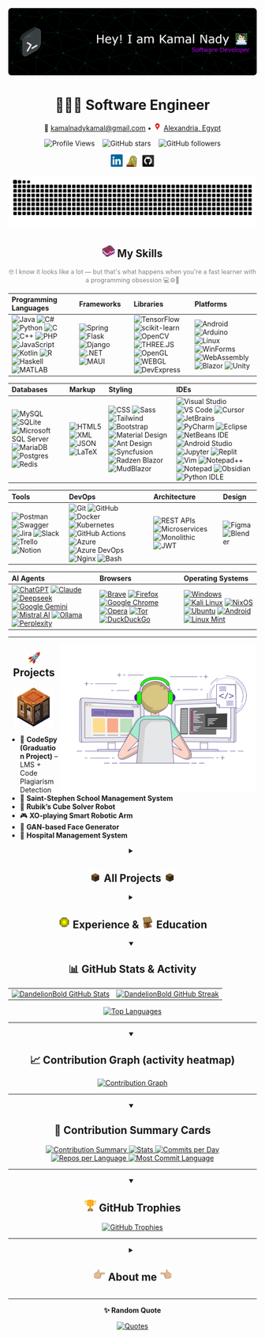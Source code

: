 <a href="https://github.com/DandelionBold">
  <picture>
    <!-- Dark mode -->
    <source media="(prefers-color-scheme: dark)" srcset="images/banner/github-header-banner-dark.png" />
    <!-- Light mode -->
    <source media="(prefers-color-scheme: light)" srcset="images/banner/github-header-banner-white.png" />
    <!-- Fallback (shows in older browsers/renderers) -->
    <img alt="Header" src="images/banner/github-header-banner-dark.png" />
  </picture>
</a>
<!-- If you want the template Easy and fast to make, I generated it from https://leviarista.github.io/github-profile-header-generator/ -->

<!-- Centered Personal Info -->
<div align="center">

  <h1>🧑🏻‍💻 Software Engineer</h1>

  <p>
    📧 <a href="mailto:kamalnadykamal@gmail.com">kamalnadykamal@gmail.com</a> • 
    <a href="https://maps.app.goo.gl/Lkm91N7a41cyADre8"> <img src="./gifs/location-pin-pointer.gif" alt="Location pin" height="17" /></a>
    <a href="https://maps.app.goo.gl/Lkm91N7a41cyADre8">Alexandria, Egypt</a>
  </p>

  <!-- 👀 Profile Views -->
  <p>
    <img src="https://komarev.com/ghpvc/?username=DandelionBold&label=Profile%20views&color=0e75b6&style=flat" alt="Profile Views" />
    &nbsp;&nbsp;
    <img src="https://img.shields.io/github/stars/DandelionBold?style=social" alt="GitHub stars" />
    &nbsp;&nbsp;
    <img src="https://img.shields.io/github/followers/DandelionBold?style=social" alt="GitHub followers" />
  </p>

  <p>
    <a href="https://www.linkedin.com/in/kamal-nady"><img src="./images/linkedin.svg" width="24" alt="LinkedIn" /></a>&nbsp;
    <a href="https://raw.githubusercontent.com/DandelionBold/DandelionBold/main/gifs/Ok-and.jpeg"><img src="./gifs/xbox.gif" width="24" alt="Xbox" /></a>&nbsp;
    <a href="https://github.com/DandelionBold"><img src="./images/github.svg" width="24" alt="GitHub" /></a>
  </p>

</div>


<!-- GitHub Snake -->
<div align="center">
  <picture>
    <source media="(prefers-color-scheme: dark)" srcset="https://raw.githubusercontent.com/DandelionBold/DandelionBold/output/github-contribution-grid-snake-dark.svg">
    <source media="(prefers-color-scheme: light)" srcset="https://raw.githubusercontent.com/DandelionBold/DandelionBold/output/github-contribution-grid-snake.svg">
    <img alt="github contribution grid snake animation" src="https://raw.githubusercontent.com/DandelionBold/DandelionBold/output/github-contribution-grid-snake.svg">
  </picture>
</div>

<!-- Centered heading -->
<h2 align="center"><a href="#-my-skills"><img src="./gifs/minecraft-enchanted-book.gif" width="25px"></a> My Skills</h2>

<p align="center" style="color: gray; font-size: 0.9em;">
  🤓 I know it looks like a lot — but that's what happens when you're a fast learner with a programming obsession 💻⚙️🚀
</p>

| **Programming Languages** | **Frameworks** | **Libraries** | **Platforms** |
| :------------------------ | :------------- | :------------ | :------------ |
| ![Java](https://img.shields.io/badge/Java-007396?logo=java&logoColor=white) ![C#](https://img.shields.io/badge/C%23-239120?logo=c-sharp&logoColor=white) ![Python](https://img.shields.io/badge/Python-3776AB?logo=python&logoColor=white) ![C](https://img.shields.io/badge/C-A8B9CC?logo=c&logoColor=black) ![C++](https://img.shields.io/badge/C++-00599C?logo=c%2B%2B&logoColor=white) ![PHP](https://img.shields.io/badge/PHP-777BB4?logo=php&logoColor=white) ![JavaScript](https://img.shields.io/badge/JavaScript-F7DF1E?logo=javascript&logoColor=black) ![Kotlin](https://img.shields.io/badge/Kotlin-7F52FF?logo=kotlin&logoColor=white) ![R](https://img.shields.io/badge/R-276DC3?logo=r&logoColor=white) ![Haskell](https://img.shields.io/badge/Haskell-5D4F85?logo=haskell&logoColor=white) ![MATLAB](https://img.shields.io/badge/MATLAB-0076A8?logo=MathWorks&logoColor=white) | ![Spring](https://img.shields.io/badge/Spring-6DB33F?logo=spring&logoColor=white) ![Flask](https://img.shields.io/badge/Flask-000000?logo=flask&logoColor=white) ![Django](https://img.shields.io/badge/Django-092E20?logo=django&logoColor=white) ![.NET](https://img.shields.io/badge/.NET-512BD4?logo=dotnet&logoColor=white) ![MAUI](https://img.shields.io/badge/MAUI.NET-512BD4?logo=dotnet&logoColor=white) | ![TensorFlow](https://img.shields.io/badge/TensorFlow-FF6F00?logo=tensorflow&logoColor=white) ![scikit-learn](https://img.shields.io/badge/scikit--learn-F7931E?logo=python&logoColor=white) ![OpenCV](https://img.shields.io/badge/OpenCV-5C3EE8?logo=opencv&logoColor=white) ![THREE.JS](https://img.shields.io/badge/THREE.JS-000000?logo=three.js&logoColor=white) ![OpenGL](https://img.shields.io/badge/OpenGL-5586A4?logo=opengl&logoColor=white) ![WEBGL](https://img.shields.io/badge/WebGL-000000?logo=webgl&logoColor=white) ![DevExpress](https://img.shields.io/badge/DevExpress-0096FF?logo=devexpress&logoColor=white) | ![Android](https://img.shields.io/badge/Android-3DDC84?logo=android&logoColor=white) ![Arduino](https://img.shields.io/badge/Arduino-00979D?logo=arduino&logoColor=white) ![Linux](https://img.shields.io/badge/Linux-FCC624?logo=linux&logoColor=black) ![WinForms](https://img.shields.io/badge/WinForms-5A2D81?logo=.net&logoColor=white) ![WebAssembly](https://img.shields.io/badge/WebAssembly-654FF0?logo=webassembly&logoColor=white) ![Blazor](https://img.shields.io/badge/Blazor-512BD4?logo=blazor&logoColor=white) ![Unity](https://img.shields.io/badge/Unity-%23000000.svg?logo=unity&logoColor=white) |

| **Databases** | **Markup** | **Styling** | **IDEs** |
| :------------ | :--------- | :---------- | :------- |
| ![MySQL](https://img.shields.io/badge/MySQL-4479A1?logo=mysql&logoColor=white) ![SQLite](https://img.shields.io/badge/SQLite-003B57?logo=sqlite&logoColor=white) ![Microsoft SQL Server](https://custom-icon-badges.demolab.com/badge/Microsoft%20SQL%20Server-CC2927?logo=mssqlserver-white&logoColor=white) ![MariaDB](https://img.shields.io/badge/MariaDB-003545?logo=mariadb&logoColor=white) ![Postgres](https://img.shields.io/badge/Postgres-%23316192.svg?logo=postgresql&logoColor=white) ![Redis](https://img.shields.io/badge/Redis-%23DD0031.svg?logo=redis&logoColor=white) | ![HTML5](https://img.shields.io/badge/HTML5-E34F26?logo=html5&logoColor=white) ![XML](https://img.shields.io/badge/XML-000000?logo=xml&logoColor=white) ![JSON](https://img.shields.io/badge/JSON-000000?logo=json&logoColor=white) ![LaTeX](https://img.shields.io/badge/LaTeX-008080?logo=latex&logoColor=white) | ![CSS](https://img.shields.io/badge/CSS-1572B6?logo=css3&logoColor=white) ![Sass](https://img.shields.io/badge/Sass-CC6699?logo=sass&logoColor=white) ![Tailwind](https://img.shields.io/badge/Tailwind-38B2AC?logo=tailwindcss&logoColor=white) ![Bootstrap](https://img.shields.io/badge/Bootstrap-563D7C?logo=bootstrap&logoColor=white) ![Material Design](https://img.shields.io/badge/Material%20Design-0081CB?logo=material-design&logoColor=white) ![Ant Design](https://img.shields.io/badge/Ant%20Design-0170FE?logo=ant-design&logoColor=white) ![Syncfusion](https://img.shields.io/badge/Syncfusion-00BDF6?logo=syncfusion&logoColor=white) ![Radzen Blazor](https://img.shields.io/badge/Radzen-Blazor-512BD4?logo=blazor&logoColor=white) ![MudBlazor](https://img.shields.io/badge/MudBlazor-512BD4?logo=blazor&logoColor=white) | ![Visual Studio](https://img.shields.io/badge/Visual%20Studio-5C2D91?logo=visual-studio&logoColor=white) ![VS Code](https://img.shields.io/badge/VS%20Code-007ACC?logo=visual-studio-code&logoColor=white) ![Cursor](https://custom-icon-badges.demolab.com/badge/Cursor-000000?logo=cursor-ai-white) ![JetBrains](https://img.shields.io/badge/JetBrains-000000?logo=jetbrains&logoColor=white) ![PyCharm](https://img.shields.io/badge/PyCharm-000?logo=pycharm&logoColor=fff) ![Eclipse](https://img.shields.io/badge/Eclipse-FE7A16.svg?logo=Eclipse&logoColor=white) ![NetBeans IDE](https://img.shields.io/badge/NetBeans%20IDE-1B6AC6.svg?logo=apache-netbeans-ide&logoColor=white) ![Android Studio](https://img.shields.io/badge/Android%20Studio-3DDC84?logo=android-studio&logoColor=white) ![Jupyter](https://img.shields.io/badge/Jupyter-FF9A00?logo=jupyter&logoColor=white) ![Replit](https://img.shields.io/badge/Replit-F26207?logo=replit&logoColor=fff) ![Vim](https://img.shields.io/badge/Vim-%2311AB00.svg?logo=vim&logoColor=white) ![Notepad++](https://img.shields.io/badge/Notepad++-90E59A.svg?&logo=notepad%2b%2b&logoColor=black) ![Notepad](https://custom-icon-badges.demolab.com/badge/Notepad-2C2C2C?logo=windows11&logoColor=white) ![Obsidian](https://img.shields.io/badge/Obsidian-%23483699.svg?&logo=obsidian&logoColor=white) ![Python IDLE](https://img.shields.io/badge/Python%20IDLE-3776AB?logo=python&logoColor=fff) |

| **Tools** | **DevOps** | **Architecture** | **Design** |
| :--------| :----------| :---------------- | :--------- |
| ![Postman](https://img.shields.io/badge/Postman-FF6C37?logo=postman&logoColor=white) ![Swagger](https://img.shields.io/badge/Swagger-85EA2D?logo=swagger&logoColor=white) ![Jira](https://img.shields.io/badge/Jira-0052CC?logo=jira&logoColor=fff) ![Slack](https://img.shields.io/badge/Slack-4A154B?logo=slack&logoColor=fff) ![Trello](https://img.shields.io/badge/Trello-0052CC?logo=trello&logoColor=fff) ![Notion](https://img.shields.io/badge/Notion-000?logo=notion&logoColor=fff) | ![Git](https://img.shields.io/badge/Git-F05032?logo=git&logoColor=white) ![GitHub](https://img.shields.io/badge/GitHub-181717?logo=github&logoColor=white) ![Docker](https://img.shields.io/badge/Docker-2496ED?logo=docker&logoColor=white) ![Kubernetes](https://img.shields.io/badge/Kubernetes-326CE5?logo=kubernetes&logoColor=white) ![GitHub Actions](https://img.shields.io/badge/GitHub%20Actions-2088FF?logo=githubactions&logoColor=white) ![Azure](https://img.shields.io/badge/Azure-0078D4?logo=microsoftazure&logoColor=white) ![Azure DevOps](https://img.shields.io/badge/Azure%20DevOps-0089D6?logo=azuredevops&logoColor=white) ![Nginx](https://img.shields.io/badge/Nginx-009639?logo=nginx&logoColor=white) ![Bash](https://img.shields.io/badge/Bash-4EAA25?logo=gnu-bash&logoColor=white) | ![REST APIs](https://img.shields.io/badge/REST%20APIs-4285F4?logo=swagger&logoColor=white) ![Microservices](https://img.shields.io/badge/Microservices-6DB33F?logo=docker&logoColor=white) ![Monolithic](https://img.shields.io/badge/Monolithic-333333?logo=server&logoColor=white) ![JWT](https://img.shields.io/badge/JWT-000?logo=jwt&logoColor=white) | ![Figma](https://img.shields.io/badge/Figma-F24E1E?logo=figma&logoColor=white) ![Blender](https://img.shields.io/badge/Blender-F5792A?logo=blender&logoColor=white) |

| **AI Agents** | **Browsers** | **Operating Systems** |
| :------------ | :----------- | :-------------------- |
| [![ChatGPT](https://img.shields.io/badge/ChatGPT-74aa9c?logo=openai&logoColor=white)](#) [![Claude](https://img.shields.io/badge/Claude-D97757?logo=claude&logoColor=fff)](#) [![Deepseek](https://custom-icon-badges.demolab.com/badge/Deepseek-4D6BFF?logo=deepseek&logoColor=fff)](#) [![Google Gemini](https://img.shields.io/badge/Google%20Gemini-886FBF?logo=googlegemini&logoColor=fff)](#) [![Mistral AI](https://img.shields.io/badge/Mistral%20AI-FA520F?logo=mistral-ai&logoColor=fff)](#) [![Ollama](https://img.shields.io/badge/Ollama-fff?logo=ollama&logoColor=000)](#) [![Perplexity](https://img.shields.io/badge/Perplexity-1FB8CD?logo=perplexity&logoColor=fff)](#) | [![Brave](https://img.shields.io/badge/Brave-FB542B?logo=Brave&logoColor=white)](#) [![Firefox](https://img.shields.io/badge/Firefox-FF7139?logo=Firefox&logoColor=white)](#) [![Google Chrome](https://img.shields.io/badge/Google%20Chrome-4285F4?logo=GoogleChrome&logoColor=white)](#) [![Opera](https://img.shields.io/badge/Opera-FF1B2D?logo=Opera&logoColor=white)](#) [![Tor](https://img.shields.io/badge/Tor-7D4698?logo=Tor-Browser&logoColor=white)](#) [![DuckDuckGo](https://img.shields.io/badge/DuckDuckGo-DE5833?logo=duckduckgo&logoColor=white)](#) | [![Windows](https://custom-icon-badges.demolab.com/badge/Windows-0078D6?logo=windows11&logoColor=white)](#) [![Kali Linux](https://img.shields.io/badge/Kali%20Linux-557C94?logo=kalilinux&logoColor=fff)](#) [![NixOS](https://img.shields.io/badge/NixOS-5277C3?logo=nixos&logoColor=fff)](#) [![Ubuntu](https://img.shields.io/badge/Ubuntu-E95420?logo=ubuntu&logoColor=white)](#) [![Android](https://img.shields.io/badge/Android-3DDC84?logo=android&logoColor=white)](#) [![Linux Mint](https://img.shields.io/badge/Linux%20Mint-87CF3E?logo=linuxmint&logoColor=fff)](#) |

---

<!-- Image floats to the right -->
<a href="#-projects"><img align="right" alt="Coding" width="400" src="./gifs/coding-animation.gif"></a>

<!-- Centered heading -->
<h2 align="center"><a href="#-projects"><img src="./gifs/rocket-emoji.gif" width="25px"></a> Projects</h2>

<div align="center">
  <a href="#-projects"><img src="./gifs/minecraft-crafting-table.gif" alt="Minecraft Crafting Table" width="80"></a>
</div>

- 🧠 **CodeSpy (Graduation Project)** – LMS + Code Plagiarism Detection  
- 🏫 **Saint-Stephen School Management System**  
- 🤖 **Rubik’s Cube Solver Robot**  
- 🎮 **XO-playing Smart Robotic Arm**  
- 🧠 **GAN-based Face Generator**  
- 🏥 **Hospital Management System**  


<details closed>
<summary align="center"><h2><a href="#-all-projects-"><img src="./gifs/minecraft-chest-opening.gif" width="25px"></a> All Projects <a href="#-all-projects-"><img src="./gifs/minecraft-chest-opening.gif" width="25px"></a></h2></summary>

<div align="center">
  <a href="#-all-projects-"><img src="./gifs/coding.gif" alt="Minecraft Chest Opening" width="100"></a>
</div>

<!--
- **Project A** — one-liner value. Stack: <tech>. [Repo](#) • [Live](#)
- **Project B** — one-liner value. Stack: <tech>. [Repo](#) • [Demo GIF](#)
- **Project C** — one-liner value. Stack: <tech>. [Repo](#)
-->

### 🧠 CodeSpy (Graduation Project)
- **Description:** Full LMS with integrated **code-plagiarism detection** across **127 programming languages**, built to help instructors manage classes and uphold academic integrity.
- **Technologies:** HTML, CSS, JavaScript, **Python**, **Django**, **MySQL**
- **Features:**
  - Plagiarism detection with similarity analysis on code submissions.
  - Class/section management, assignments, grading, and progress tracking.
  - Teacher–student communication (announcements, messaging).
  - Role-based access (admins, teachers, students).
  - Integrity focus: nudges, guidance, and feedback to teach ethical coding.
- **Status:** Completed

---

### 🏫 Saint-Stephen School Management System
- **Description:** Management system for a church-service program (school-like) that teaches hymns, rituals, and Coptic language, with full attendance and materials tracking for students and teachers.
- **Technologies:** **Python**, **Django**, HTML, **SASS**, CSS, JavaScript, **MySQL**
- **Features:**
  - **Curriculum management** for church subjects (materials, units, attachments).
  - **Attendance tracking** for students and teachers.
  - **Roles & permissions:** teachers manage classes; students view grades, class details, and study materials.
  - Class announcements and simple teacher–student communication.
- **Notes:** Side project with evolving user requirements, so development spans longer and iterates with feedback.
- **Status:** In development

---

### 🤖 Robotic Rubik’s Cube Solver
- **Description:** End-to-end robot that detects cube colors, computes a valid solve sequence, and executes moves automatically.
- **Technologies:** **Python**, **OpenCV**, **Arduino UNO**
- **Features:** Color scanning & face detection (CV), move-planning, motor control, hardware + mechanical integration (incl. CNC considerations).
- **Timeline:** ~5 weeks alongside other coursework
- **Status:** Completed

---

### 🎮 XO-Playing Robotic Arm (Tic-Tac-Toe)
- **Description:** Vision-guided robotic arm that plays Tic-Tac-Toe against a human opponent.
- **Technologies:** **Python**, **OpenCV**, **Arduino UNO**
- **Features:** Board state detection with CV, game logic/AI for move selection, precise pick-and-place to grid cells, calibration/reset routines.
- **Status:** Completed

---

### 🧠 GAN-Based Face Generator
- **Description:** Generative Adversarial Network that synthesizes realistic human faces from a **seed**, producing **reproducible** outputs.
- **Technologies:** **Python**, **TensorFlow** (Deep Learning)
- **Features:**
  - Seed-based sampling (same seed ⇒ same face).
  - Latent-space exploration (vary the seed to generate diverse faces; interpolate between seeds).
  - Training/monitoring utilities and image exporters for result galleries.
- **Status:** Completed

---

### 💰 Customer Bank Simulation (Discrete-Event)
- **Description:** Bank operations simulator modeling customers moving through service points until exit.
- **Technologies:** **Python**, **SimPy**
- **Features:**
  - Agents for customers, queues, and tellers/service stations.
  - Metrics: avg. wait, queue length distributions, throughput, per-station **utilization**, SLA breaches.
  - Experiments: vary teller counts/service times to locate bottlenecks and recommend staffing.
  - Reports: per-station summaries and end-to-end time-in-system.
- **Status:** Completed

---

### 🏭 Factory Flow & Transport Simulation (Discrete-Event)
- **Description:** Production-line simulator for a **gears** factory. Loads move between machines with spacing constraints while **two trucks** shuttle items in sequence.
- **Technologies:** **Python**, **SimPy**
- **Features:**
  - Machine models with processing times/capacities and inter-machine distances.
  - Transporter logic for two trucks (dispatching, queues, route choice).
  - KPIs: machine utilization, WIP, transport idle time, cycle time, bottleneck detection.
  - Scenario testing (e.g., add a truck vs. rebalance machine times).
- **Status:** Completed

---

### 🏥 Hospital Management System
- **Description:** Desktop system covering core **clinical** and **administrative** workflows—not just basic CRUD.
- **Technologies:** **JavaFX**, **MySQL**
- **Features:**
  - **Appointments** (create, reschedule, cancel, clinician calendars).
  - **Medical records** (patient profiles, visit history, diagnoses, procedures).
  - Orders & documentation (prescriptions, labs/imaging requests).
  - Role-based access (admin/doctor/nurse/front-desk) and audit trails.
- **Status:** Completed

---

### 🩸 Blood Donation Matching App
- **Description:** Application that connects patients with suitable blood donors and enables direct coordination.
- **Technologies:** **Java**, **JavaFX**, multithreading
- **Features:**
  - **Matching by blood type** and **geographic proximity** (nearest suitable donors suggested).
  - In-app **chat** between donor and patient for coordination.
  - **Notifications** for new matches, message activity, and updates while waiting.
  - Built natively from scratch with concurrency for responsive UI and background matching.
- **Status:** Completed


<div align="center">
  <h2><a href="#-upcoming-projects"><img src="./gifs/rocket-emoji.gif" width="25px"></a> Upcoming Projects</h2>
  <a href="#-upcoming-projects"><img src="./gifs/rocket-league-ball.gif" alt="Rocket League Ball Loading" width="120"></a>
  <br>
  <a href="#-all-projects-"><img src="./gifs/pointing-up-emoji.gif" width="40px" alt="Go back to All Projects" align="right"></a>
  <p style="color: #888; font-style: italic; margin-top: 10px;">
    <a href="#-upcoming-projects"><img src="./gifs/target-emoji.gif" width="15px"></a> More exciting projects coming soon...
  </p>
</div>

<hr>

</details>


<details closed>
<summary align="center"><h2><a href="#-experience---education"><img src="./gifs/experience-bottle.gif" width="25px"></a> Experience & <a href="#-experience---education"><img src="./gifs/minecraft-lectern.gif" width="25px"></a> Education</h2></summary>

<!-- Image floats to the right like coding animation -->
<a href="#-experience---education">
  <img align="right" alt="Experience & Education" width="30%" src="./gifs/minecraft-lectern.gif">
</a>

### 💼 Professional Experience

- ERP Systems & Enterprise Solutions
- Software Development & Database Management
- Cross-Platform Development
- Business Intelligence & Data Analytics
- Remote System Administration & Support
- Curriculum Development
- Technical Instruction
- Hands-on Training
- Student Mentorship

### 🎓 Academic Background

- **Major**: Computer Science
- **Minor**: Software Engineering

### 🏆 Achievements

- Competitive Programming Experience
- Continuous Learning & Fast Adaptation

</details>


<details open>
<summary align="center"><h2>📊 GitHub Stats & Activity</h2></summary>
  
<div align="center">
  
  <!-- Stats + Streak (side-by-side) -->
  <table>
    <tr>
      <td>
        <a href="#-github-stats--activity">
          <picture>
            <!-- Dark mode -->
            <source media="(prefers-color-scheme: dark)" srcset="https://github-readme-stats.vercel.app/api?username=DandelionBold&show_icons=true&hide_border=true&title_color=bc05ff&icon_color=1495ff&text_color=0CFFD2&bg_color=0c002e" />
            <!-- Light mode (your latest table) -->
            <source media="(prefers-color-scheme: light)" srcset="https://github-readme-stats.vercel.app/api?username=DandelionBold&show_icons=true&hide_border=true&bg_color=f6f8fa&title_color=bc05ff&text_color=10B981&icon_color=1495ff" />
            <!-- Fallback = dark mode -->
            <img alt="DandelionBold GitHub Stats" src="https://github-readme-stats.vercel.app/api?username=DandelionBold&show_icons=true&hide_border=true&title_color=bc05ff&icon_color=1495ff&text_color=0CFFD2&bg_color=0c002e" height="155" />
          </picture>
        </a>
      </td>
      <td>
        <a href="#-github-stats--activity">
          <picture>
            <!-- Dark mode -->
            <source media="(prefers-color-scheme: dark)" srcset="https://github-readme-streak-stats.herokuapp.com?user=DandelionBold&hide_border=true&ring=bc05ff&sideNums=bc05ff&stroke=1495ff&background=0c002e&sideLabels=0CFFD2&dates=1495ff&fire=1495ff&currStreakLabel=0CFFD2&currStreakNum=0CFFD2" />
            <!-- Light mode (your latest table) -->
            <source media="(prefers-color-scheme: light)" srcset="https://github-readme-streak-stats.herokuapp.com?user=DandelionBold&hide_border=true&background=f6f8fa&ring=bc05ff&sideNums=bc05ff&stroke=1f2328&sideLabels=10B981&dates=1495ff&fire=1495ff&currStreakLabel=10B981&currStreakNum=10B981" />
            <!-- Fallback = dark mode -->
            <img alt="DandelionBold GitHub Streak" src="https://github-readme-streak-stats.herokuapp.com?user=DandelionBold&hide_border=true&ring=bc05ff&sideNums=bc05ff&stroke=1495ff&background=0c002e&sideLabels=0CFFD2&dates=1495ff&fire=1495ff&currStreakLabel=0CFFD2&currStreakNum=0CFFD2" height="155" />
          </picture>
        </a>
      </td>
    </tr>
  </table>



  <!-- Top Languages -->
  <!--
    Most Used Languages = based on file sizes.
    Top Languages by Repo = based on repo count.
  -->

  <a href="#-github-stats--activity">
    <picture>
      <!-- Dark mode -->
      <source media="(prefers-color-scheme: dark)" srcset="https://github-readme-stats.vercel.app/api/top-langs/?username=DandelionBold&layout=compact&hide_border=true&bg_color=0c002e&title_color=bc05ff&text_color=0CFFD2&icon_color=1495ff&langs_count=10" />
      <!-- Light mode (your latest table) -->
      <source media="(prefers-color-scheme: light)" srcset="https://github-readme-stats.vercel.app/api/top-langs/?username=DandelionBold&layout=compact&hide_border=true&bg_color=f6f8fa&title_color=bc05ff&text_color=10B981&icon_color=1495ff&langs_count=10" />
      <!-- Fallback = dark mode -->
      <img alt="Top Languages" src="https://github-readme-stats.vercel.app/api/top-langs/?username=DandelionBold&layout=compact&hide_border=true&bg_color=0c002e&title_color=bc05ff&text_color=0CFFD2&icon_color=1495ff&langs_count=10" />
    </picture>
  </a>

</div>
<hr>
</details>





<details open>
<summary align="center"><h2>📈 Contribution Graph (activity heatmap)</h2></summary>
  
<div align="center">
  <p align="center">
    <a href="#-contribution-graph-activity-heatmap">
      <picture>
        <!-- Dark mode -->
        <source media="(prefers-color-scheme: dark)" srcset="https://github-readme-activity-graph.vercel.app/graph?username=DandelionBold&bg_color=0c002e&color=0CFFD2&line=bc05ff&point=1495ff&area=true&hide_border=true" />
        <!-- Light mode (same scheme mapped) -->
        <source media="(prefers-color-scheme: light)" srcset="https://github-readme-activity-graph.vercel.app/graph?username=DandelionBold&bg_color=f6f8fa&color=10B981&line=bc05ff&point=1495ff&area=true&hide_border=true" />
        <!-- Fallback = dark mode -->
        <img alt="Contribution Graph" src="https://github-readme-activity-graph.vercel.app/graph?username=DandelionBold&bg_color=0c002e&color=0CFFD2&line=bc05ff&point=1495ff&area=true&hide_border=true" />
      </picture>
    </a>
  </p>
</div>
<hr>
</details>


<details open>
<summary align="center"><h2>🧾 Contribution Summary Cards</h2></summary>

<div align="center">
  <!-- Note: this generator doesn't accept per-color hex params; using closest theme -->
  
  <a href="#-contribution-summary-cards">
    <picture>
      <!-- Dark mode -->
      <source media="(prefers-color-scheme: dark)" srcset="https://github-profile-summary-cards.vercel.app/api/cards/profile-details?username=DandelionBold&theme=tokyonight" />
      <!-- Light mode (green/blue-friendly) -->
      <source media="(prefers-color-scheme: light)" srcset="https://github-profile-summary-cards.vercel.app/api/cards/profile-details?username=DandelionBold&theme=vue" />
      <!-- Fallback = dark mode -->
      <img alt="Contribution Summary" src="https://github-profile-summary-cards.vercel.app/api/cards/profile-details?username=DandelionBold&theme=tokyonight" />
    </picture>
  </a>

  <a href="#-contribution-summary-cards">
    <picture>
      <source media="(prefers-color-scheme: dark)" srcset="https://github-profile-summary-cards.vercel.app/api/cards/stats?username=DandelionBold&theme=tokyonight" />
      <source media="(prefers-color-scheme: light)" srcset="https://github-profile-summary-cards.vercel.app/api/cards/stats?username=DandelionBold&theme=vue" />
      <img alt="Stats" src="https://github-profile-summary-cards.vercel.app/api/cards/stats?username=DandelionBold&theme=tokyonight" />
    </picture>
  </a>

  <a href="#-contribution-summary-cards">
    <picture>
      <source media="(prefers-color-scheme: dark)" srcset="https://github-profile-summary-cards.vercel.app/api/cards/productive-time?username=DandelionBold&theme=tokyonight&utcOffset=8" />
      <source media="(prefers-color-scheme: light)" srcset="https://github-profile-summary-cards.vercel.app/api/cards/productive-time?username=DandelionBold&theme=vue&utcOffset=8" />
      <img alt="Commits per Day" src="https://github-profile-summary-cards.vercel.app/api/cards/productive-time?username=DandelionBold&theme=tokyonight&utcOffset=8" />
    </picture>
  </a>

  <a href="#-contribution-summary-cards">
    <picture>
      <source media="(prefers-color-scheme: dark)" srcset="https://github-profile-summary-cards.vercel.app/api/cards/repos-per-language?username=DandelionBold&theme=tokyonight" />
      <source media="(prefers-color-scheme: light)" srcset="https://github-profile-summary-cards.vercel.app/api/cards/repos-per-language?username=DandelionBold&theme=vue" />
      <img alt="Repos per Language" src="https://github-profile-summary-cards.vercel.app/api/cards/repos-per-language?username=DandelionBold&theme=tokyonight" />
    </picture>
  </a>

  <a href="#-contribution-summary-cards">
    <picture>
      <source media="(prefers-color-scheme: dark)" srcset="https://github-profile-summary-cards.vercel.app/api/cards/most-commit-language?username=DandelionBold&theme=tokyonight" />
      <source media="(prefers-color-scheme: light)" srcset="https://github-profile-summary-cards.vercel.app/api/cards/most-commit-language?username=DandelionBold&theme=vue" />
      <img alt="Most Commit Language" src="https://github-profile-summary-cards.vercel.app/api/cards/most-commit-language?username=DandelionBold&theme=tokyonight" />
    </picture>
  </a>
</div>
<hr>
</details>


<details open>
<summary align="center"><h2><a href="#-github-trophies"><img src="./gifs/trophy-emoji.gif" width="25px"></a> GitHub Trophies</h2></summary>
  
<div align="center">

  <!-- Note: trophies also doesn't support custom hex; 'dracula' is the closest look -->
  <!-- Light-mode pick = 'algolia' (blue-forward, good on white). Try 'juicyfresh' if you prefer stronger green. -->
  <!-- OVERRIDE per user: use 'aura' for dark mode and 'flat' for light mode -->
  <a href="#-github-trophies">
    <picture>
      <!-- Dark mode -->
      <source media="(prefers-color-scheme: dark)" srcset="https://github-profile-trophy.vercel.app/?username=DandelionBold&theme=aura&margin-w=15&margin-h=15" />
      <!-- Light mode -->
      <source media="(prefers-color-scheme: light)" srcset="https://github-profile-trophy.vercel.app/?username=DandelionBold&theme=flat&margin-w=15&margin-h=15" />
      <!-- Fallback = dark mode -->
      <img alt="GitHub Trophies" src="https://github-profile-trophy.vercel.app/?username=DandelionBold&theme=aura&margin-w=15&margin-h=15" />
    </picture>
  </a>

</div>
<hr>
</details>


<details closed>
<summary align="center"><h2><a href="#-about-me-"><img src="./gifs/pointing-left-emoji.gif" width="25px"></a> About me <a href="#-about-me-"><img src="./gifs/pointing-right-emoji.gif" width="25px"></a></h2></summary>

<div align="center">
    <a href="#-about-me-"><img src="./gifs/minecraft-enchanting-table_.gif" alt="Minecraft Enchanting Table" width="100"></a>
</div>

```python
from life import HardcoreMode
import os  # obviously secure, right? 😅
from dotenv import load_dotenv  # even more secure!

# Load the ultra-secret life credentials
load_dotenv()

class Life(Creativity):
    """
    A creative representation of my life profile.
    Everything here is driven by a programming obsession.
    """
    def __init__(self):
        # 🧍‍♂️ Personal Identity
        self.pronouns = "he/him"
        self.name = "Kamal Nady"
        self.locatedIn = "Alexandria, Egypt"
        self.job = "Software Engineer"
        self.education = "Bachelor of Computer Science, AAST (2019–2023)"
        self.company = "IronLabs"

        # Ultra-sensitive top-secret life password (shh 🤫)
        self.password = os.getenv("KAMAL_SUPER_SECRET_PASSWORD", "1234")  # default for me 😉

        # 🧠 Technical DNA
        self.skills = {
            "programmingLanguages": [
                "Java", "C#", "Python", "C", "C++", "PHP",
                "JavaScript", "Kotlin", "R", "Haskell", "MATLAB"
            ],
            "frameworks": [
                "Spring", "Flask", "Django", ".NET", "MAUI"
            ],
            "libraries": [
                "TensorFlow", "scikit-learn", "OpenCV", "THREE.JS", "OpenGL", "WEBGL", "DevExpress"
            ],
            "platforms": [
                "Android", "Arduino", "Linux", "WinForms", "WebAssembly", "Blazor"
            ],
            "databases": [
                "MySQL", "SQLite", "SQL Server", "MariaDB"
            ],
            "markup": [
                "HTML5", "XML", "JSON", "LaTeX"
            ],
            "styling": [
                "CSS", "Sass", "Tailwind", "Bootstrap", "Material Design",
                "Ant Design", "Syncfusion", "Radzen Blazor", "MudBlazor"
            ],
            "tools": [
                "Git", "Docker", "Nginx", "Postman", "Swagger",
                "Visual Studio", "VS Code", "Jupyter", "NetBeans", "JetBrains",
                "Android Studio", "GitHub"
            ],
            "devOps": [
                "DevOps"
            ]
        }

        # 🏛️ How my brain organizes code
        self.architecture = {
            "frontEnd": "Modern Web Interfaces",
            "backEnd": ["microservices", "monolithic"],
            "databases": ["Relational", "NoSQL", "In-memory"]
        }

        # 📜 The lore
        self.pastExperiences = [
            "IronLabs (2023–2024): Led development, maintenance, and ERP customization",
            "App Soft (2021–2022): Trained as a software developer in .NET MVC",
            "AAST Competitive Programming Contest (2020): Achieved 32nd place"
        ]

        # 🎯 What keeps me up at night (in a good way)
        self.fieldsOfInterests = [
            "Competitive Programming", "Software Architecture", "Machine Learning", "IoT", "Robotics"
        ]

        # 🧠 Where the knowledge lives
        self.technicalBackground = [
            "Bachelor in Computer Science with a minor in Software Engineering"
        ]


class GameEngine:
    """
    Emulator for free time (runs only when work process is suspended).
    """

    def __init__(self):
        self.saveFiles = {
            "Minecraft": {"mode": "Hardcore", "status": "Keep Inventory enabled 💀💩"},
            "Rocket League": {"rank": "Diamond", "status": "Chasing the ball instead of the rotation 🚗⚽"}
        }

    def start(self, game: str):
        if game in self.saveFiles:
            print(f"Booting {game}... Status: {self.saveFiles[game]['status']}")
        else:
            raise GameNotFoundError(f"{game} not installed!")

# Totally not running in production 😅
if __name__ == '__main__':
    profile = Life()
    print(f"Logging in with password: {profile.password} (definitely not hardcoded)")

    fun = GameEngine()
    fun.start("League Of Legends")
```

</details>

<hr>

<div align="center">
  <p align="center" id="-random-quote"><b>✨ Random Quote</b></p>
  <a href="#-random-quote">
    <picture>
      <!-- Dark mode -->
      <source
        media="(prefers-color-scheme: dark)"
        srcset="https://quotes-github-readme.vercel.app/api?type=horizontal&theme=dark&animation=grow_out_in&quoteCategory=programming&quoteColor=0CFFD2&authorColor=ffffff&backgroundColor=0d1117&symbolColor=bc05ff"
      />
      <!-- Light mode -->
      <source
        media="(prefers-color-scheme: light)"
        srcset="https://quotes-github-readme.vercel.app/api?type=horizontal&theme=light&animation=grow_out_in&quoteCategory=programming&quoteColor=10B981&authorColor=1495ff&backgroundColor=ffffff&symbolColor=bc05ff"
      />
      <!-- Fallback = dark mode -->
      <img
        alt="Quotes"
        src="https://quotes-github-readme.vercel.app/api?type=horizontal&theme=dark&animation=grow_out_in&quoteCategory=programming&quoteColor=0CFFD2&authorColor=ffffff&backgroundColor=0d1117&symbolColor=bc05ff"
      />
    </picture>
  </a>
</div>


